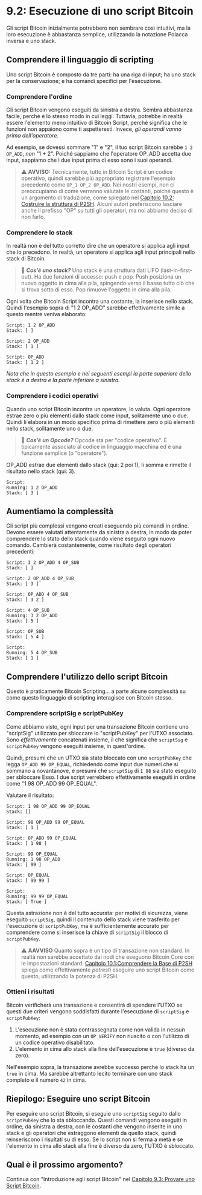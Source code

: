 # 9.2: Esecuzione di uno script Bitcoin

Gli script Bitcoin inizialmente potrebbero non sembrare così intuitivi, ma la loro esecuzione è abbastanza semplice, utilizzando la notazione Polacca inversa e uno stack.

## Comprendere il linguaggio di scripting

Uno script Bitcoin è composto da tre parti: ha una riga di input; ha uno stack per la conservazione; e ha comandi specifici per l'esecuzione.

### Comprendere l'ordine

Gli script Bitcoin vengono eseguiti da sinistra a destra. Sembra abbastanza facile, perché è lo stesso modo in cui leggi. Tuttavia, potrebbe in realtà essere l'elemento meno intuitivo di Bitcoin Script, perché significa che le funzioni non appaiono come ti aspetteresti. Invece, _gli operandi vanno prima dell'operatore._

Ad esempio, se dovessi sommare "1" e "2", il tuo script Bitcoin sarebbe `1 2 OP_ADD`, _non_ "1 + 2". Poiché sappiamo che l'operatore OP_ADD accetta due input, sappiamo che i due input prima di esso sono i suoi operandi.

> :warning: **AVVISO:** Tecnicamente, tutto in Bitcoin Script è un codice operativo, quindi sarebbe più appropriato registrare l'esempio precedente come `OP_1 OP_2 OP_ADD`. Nei nostri esempi, non ci preoccupiamo di come verranno valutate le costanti, poiché questo è un argomento di traduzione, come spiegato nel [Capitolo 10.2: Costruire la struttura di P2SH](10_2_Construire_la_Struttura_di_P2SH.md). Alcuni autori preferiscono lasciare anche il prefisso "OP" su tutti gli operatori, ma noi abbiamo deciso di non farlo.

### Comprendere lo stack

In realtà non è del tutto corretto dire che un operatore si applica agli input che lo precedono. In realtà, un operatore si applica agli input principali nello stack di Bitcoin.

> :book: ***Cos'è uno stack?*** Uno stack è una struttura dati LIFO (last-in-first-out). Ha due funzioni di accesso: push e pop. Push posiziona un nuovo oggetto in cima alla pila, spingendo verso il basso tutto ciò che si trova sotto di esso. Pop rimuove l'oggetto in cima alla pila.

Ogni volta che Bitcoin Script incontra una costante, la inserisce nello stack. Quindi l'esempio sopra di "1 2 OP_ADD" sarebbe effettivamente simile a questo mentre veniva elaborato:
```
Script: 1 2 OP_ADD
Stack: [ ]

Script: 2 OP_ADD
Stack: [ 1 ]

Script: OP_ADD
Stack: [ 1 2 ]
```
_Nota che in questo esempio e nei seguenti esempi la parte superiore dello stack è a destra e la parte inferiore a sinistra._

### Comprendere i codici operativi

Quando uno script Bitcoin incontra un operatore, lo valuta. Ogni operatore estrae zero o più elementi dallo stack come input, solitamente uno o due. Quindi li elabora in un modo specifico prima di rimettere zero o più elementi nello stack, solitamente uno o due.

> :book: ***Cos'è un Opcode?*** Opcode sta per "codice operativo". È tipicamente associato al codice in linguaggio macchina ed è una funzione semplice (o "operatore").

OP_ADD estrae due elementi dallo stack (qui: 2 poi 1), li somma e rimette il risultato nello stack (qui: 3).
```
Script:
Running: 1 2 OP_ADD
Stack: [ 3 ]
```

## Aumentiamo la complessità

Gli script più complessi vengono creati eseguendo più comandi in ordine. Devono essere valutati attentamente da sinistra a destra, in modo da poter comprendere lo stato dello stack quando viene eseguito ogni nuovo comando. Cambierà costantemente, come risultato degli operatori precedenti:
```
Script: 3 2 OP_ADD 4 OP_SUB
Stack: [ ]

Script: 2 OP_ADD 4 OP_SUB
Stack: [ 3 ]

Script: OP_ADD 4 OP_SUB
Stack: [ 3 2 ]

Script: 4 OP_SUB
Running: 3 2 OP_ADD
Stack: [ 5 ]

Script: OP_SUB
Stack: [ 5 4 ]

Script: 
Running: 5 4 OP_SUB
Stack: [ 1 ]
```

## Comprendere l'utilizzo dello script Bitcoin

Questo è praticamente Bitcoin Scripting... a parte alcune complessità su come questo linguaggio di scripting interagisce con Bitcoin stesso.

### Comprendere scriptSig e scriptPubKey

Come abbiamo visto, ogni input per una transazione Bitcoin contiene uno "scriptSig" utilizzato per sbloccare lo "scriptPubKey" per l'UTXO associato. Sono _effettivamente_ concatenati insieme, il che significa che `scriptSig` e `scriptPubKey` vengono eseguiti insieme, in quest'ordine.

Quindi, presumi che un UTXO sia stato bloccato con uno `scriptPubKey` che legga `OP_ADD 99 OP_EQUAL`, richiedendo come input due numeri che si sommano a novantanove, e presumi che `scriptSig` di `1 98` sia stato eseguito per sbloccare Esso. I due script verrebbero effettivamente eseguiti in ordine come "1 98 OP_ADD 99 OP_EQUAL".

Valutare il risultato:
```
Script: 1 98 OP_ADD 99 OP_EQUAL
Stack: []

Script: 98 OP_ADD 99 OP_EQUAL
Stack: [ 1 ]

Script: OP_ADD 99 OP_EQUAL
Stack: [ 1 98 ]

Script: 99 OP_EQUAL
Running: 1 98 OP_ADD
Stack: [ 99 ]

Script: OP_EQUAL
Stack: [ 99 99 ]

Script: 
Running: 99 99 OP_EQUAL
Stack: [ True ]
```
Questa astrazione non è del tutto accurata: per motivi di sicurezza, viene eseguito `scriptSig`, quindi il contenuto dello stack viene trasferito per l'esecuzione di `scriptPubKey`, ma è sufficientemente accurato per comprendere come si inserisce la chiave di `scriptSig` il blocco di `scriptPubKey`.

> :warning: **AAVVISO** Quanto sopra è un tipo di transazione non standard. In realtà non sarebbe accettato dai nodi che eseguono Bitcoin Core con le impostazioni standard. [Capitolo 10.1:Comprendere la Base di P2SH](10_1_Comprendere_la_Base_di_P2SH.md) spiega come effettivamente _potresti_ eseguire uno script Bitcoin come questo, utilizzando la potenza di P2SH.

### Ottieni i risultati

Bitcoin verificherà una transazione e consentirà di spendere l'UTXO se questi due criteri vengono soddisfatti durante l'esecuzione di `scriptSig` e `scriptPubKey`:

 1. L'esecuzione non è stata contrassegnata come non valida in nessun momento, ad esempio con un `OP_VERIFY` non riuscito o con l'utilizzo di un codice operativo disabilitato.
 2. L'elemento in cima allo stack alla fine dell'esecuzione è `true` (diverso da zero).

Nell'esempio sopra, la transazione avrebbe successo perché lo stack ha un `true` in cima. Ma sarebbe altrettanto lecito terminare con uno stack completo e il numero `42` in cima.

## Riepilogo: Eseguire uno script Bitcoin

Per eseguire uno script Bitcoin, si eseguie uno `scriptSig` seguito dallo `scriptPubKey` che lo sta sbloccando. Questi comandi vengono eseguiti in ordine, da sinistra a destra, con le costanti che vengono inserite in uno stack e gli operatori che estraggono elementi da quello stack, quindi reinseriscono i risultati su di esso. Se lo script non si ferma a metà e se l'elemento in cima allo stack alla fine è diverso da zero, l'UTXO è sbloccato.

## Qual è il prossimo argomento?

Continua con "Introduzione agli script Bitcoin" nel [Capitolo 9.3: Provare uno Script Bitcoin](09_3_Provare_uno_Script_Bitcoin.md).
